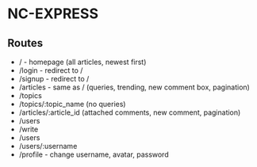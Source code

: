 # NC-EXPRESS

## Routes

- / - homepage (all articles, newest first)
- /login - redirect to /
- /signup - redirect to /
- /articles - same as / (queries, trending, new comment box, pagination)
- /topics
- /topics/:topic_name (no queries)
- /articles/:article_id (attached comments, new comment, pagination)
- /users
- /write
- /users 
- /users/:username 
- /profile - change username, avatar, password